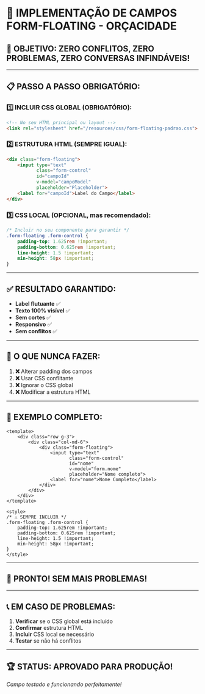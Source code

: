 # 🚀 IMPLEMENTAÇÃO DE CAMPOS FORM-FLOATING - ORÇACIDADE

## 🎯 **OBJETIVO: ZERO CONFLITOS, ZERO PROBLEMAS, ZERO CONVERSAS INFINDÁVEIS!**

---

## 📋 **PASSO A PASSO OBRIGATÓRIO:**

### **1️⃣ INCLUIR CSS GLOBAL (OBRIGATÓRIO):**
```html
<!-- No seu HTML principal ou layout -->
<link rel="stylesheet" href="/resources/css/form-floating-padrao.css">
```

### **2️⃣ ESTRUTURA HTML (SEMPRE IGUAL):**
```html
<div class="form-floating">
    <input type="text" 
           class="form-control" 
           id="campoId" 
           v-model="campoModel"
           placeholder="Placeholder">
    <label for="campoId">Label do Campo</label>
</div>
```

### **3️⃣ CSS LOCAL (OPCIONAL, mas recomendado):**
```css
/* Incluir no seu componente para garantir */
.form-floating .form-control {
    padding-top: 1.625rem !important;
    padding-bottom: 0.625rem !important;
    line-height: 1.5 !important;
    min-height: 58px !important;
}
```

---

## ✅ **RESULTADO GARANTIDO:**

- **Label flutuante** ✅
- **Texto 100% visível** ✅
- **Sem cortes** ✅
- **Responsivo** ✅
- **Sem conflitos** ✅

---

## 🚫 **O QUE NUNCA FAZER:**

1. **❌** Alterar padding dos campos
2. **❌** Usar CSS conflitante
3. **❌** Ignorar o CSS global
4. **❌** Modificar a estrutura HTML

---

## 🔧 **EXEMPLO COMPLETO:**

```vue
<template>
    <div class="row g-3">
        <div class="col-md-6">
            <div class="form-floating">
                <input type="text" 
                       class="form-control" 
                       id="nome" 
                       v-model="form.nome"
                       placeholder="Nome completo">
                <label for="nome">Nome Completo</label>
            </div>
        </div>
    </div>
</template>

<style>
/* ⚠️ SEMPRE INCLUIR */
.form-floating .form-control {
    padding-top: 1.625rem !important;
    padding-bottom: 0.625rem !important;
    line-height: 1.5 !important;
    min-height: 58px !important;
}
</style>
```

---

## 🎉 **PRONTO! SEM MAIS PROBLEMAS!**

---

## 📞 **EM CASO DE PROBLEMAS:**

1. **Verificar** se o CSS global está incluído
2. **Confirmar** estrutura HTML
3. **Incluir** CSS local se necessário
4. **Testar** se não há conflitos

---

## 🏆 **STATUS: APROVADO PARA PRODUÇÃO!**

*Campo testado e funcionando perfeitamente!*
